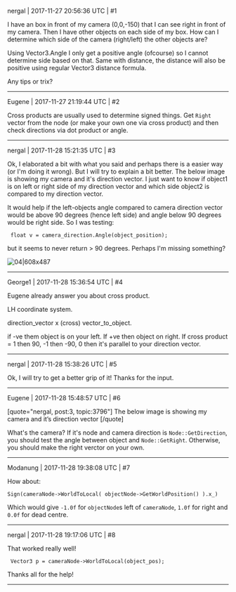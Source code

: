 nergal | 2017-11-27 20:56:36 UTC | #1

I have an box in front of my camera (0,0,-150) that I can see right in front of my camera. Then I have other objects on each side of my box. How can I determine which side of the camera (right/left) the other objects are?

Using Vector3.Angle I only get a positive angle (ofcourse) so I cannot determine side based on that. Same with distance, the distance will also be positive using regular Vector3 distance formula.

Any tips or trix?

-------------------------

Eugene | 2017-11-27 21:19:44 UTC | #2

Cross products are usually used to determine signed things.
Get `Right` vector from the node (or make your own one via cross product) and then check directions via dot product or angle.

-------------------------

nergal | 2017-11-28 15:21:35 UTC | #3

Ok, I elaborated a bit with what you said and perhaps there is a easier way (or I'm doing it wrong). But I will try to explain a bit better. The below image is showing my camera and it's direction vector. I just want to know if object1 is on left or right side of my direction vector and which side object2 is compared to my direction vector.

It would help if the left-objects angle compared to camera direction vector would be above 90 degrees (hence left side) and angle below 90 degrees would be right side. So I was testing:

     float v = camera_direction.Angle(object_position);
but it seems to never return > 90 degrees. Perhaps I'm missing something?

![04|608x487](upload://e3pcbyQmZnPWbsJxwUmF7RZqxPC.png)

-------------------------

George1 | 2017-11-28 15:36:54 UTC | #4

Eugene already answer you about cross product.

LH coordinate system.

direction_vector x (cross) vector_to_object.   

if -ve them object is on your left. If +ve then object on right.
If cross product = 1 then 90, -1 then -90, 0 then it's parallel to your direction vector.

-------------------------

nergal | 2017-11-28 15:38:26 UTC | #5

Ok, I will try to get a better grip of it! Thanks for the input.

-------------------------

Eugene | 2017-11-28 15:48:57 UTC | #6

[quote="nergal, post:3, topic:3796"]
The below image is showing my camera and it’s direction vector
[/quote]

What's the camera? If it's node and camera direction is `Node::GetDirection`, you should test the angle between object and `Node::GetRight`.
Otherwise, you should make the right verctor on your own.

-------------------------

Modanung | 2017-11-28 19:38:08 UTC | #7

How about:
```
Sign(cameraNode->WorldToLocal( objectNode->GetWorldPosition() ).x_)
```
Which would give `-1.0f` for `objectNode`s left of `cameraNode`, `1.0f` for right and `0.0f` for dead centre.

-------------------------

nergal | 2017-11-28 19:17:06 UTC | #8

That worked really well!
    
     Vector3 p = cameraNode->WorldToLocal(object_pos);

Thanks all for the help!

-------------------------

